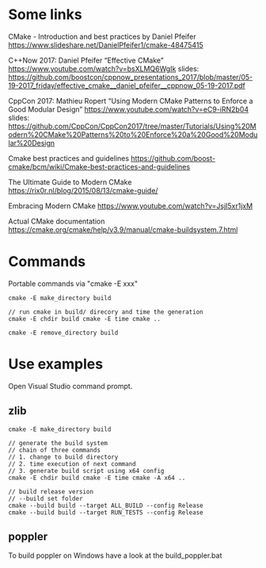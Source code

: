 # Some links

CMake - Introduction and best practices by Daniel Pfeifer
https://www.slideshare.net/DanielPfeifer1/cmake-48475415

C++Now 2017: Daniel Pfeifer “Effective CMake"
https://www.youtube.com/watch?v=bsXLMQ6WgIk
slides: https://github.com/boostcon/cppnow_presentations_2017/blob/master/05-19-2017_friday/effective_cmake__daniel_pfeifer__cppnow_05-19-2017.pdf

CppCon 2017: Mathieu Ropert “Using Modern CMake Patterns to Enforce a Good Modular Design”
https://www.youtube.com/watch?v=eC9-iRN2b04
slides: https://github.com/CppCon/CppCon2017/tree/master/Tutorials/Using%20Modern%20CMake%20Patterns%20to%20Enforce%20a%20Good%20Modular%20Design

Cmake best practices and guidelines
https://github.com/boost-cmake/bcm/wiki/Cmake-best-practices-and-guidelines

The Ultimate Guide to Modern CMake
https://rix0r.nl/blog/2015/08/13/cmake-guide/

Embracing Modern CMake
https://www.youtube.com/watch?v=JsjI5xr1jxM

Actual CMake documentation
https://cmake.org/cmake/help/v3.9/manual/cmake-buildsystem.7.html

# Commands

Portable commands via "cmake -E xxx"

```
cmake -E make_directory build

// run cmake in build/ direcory and time the generation
cmake -E chdir build cmake -E time cmake ..

cmake -E remove_directory build
```

# Use examples

Open Visual Studio command prompt.

## zlib

```
cmake -E make_directory build

// generate the build system
// chain of three commands
// 1. change to build directory
// 2. time execution of next command
// 3. generate build script using x64 config
cmake -E chdir build cmake -E time cmake -A x64 ..

// build release version
// --build set folder
cmake --build build --target ALL_BUILD --config Release
cmake --build build --target RUN_TESTS --config Release
```

## poppler

To build poppler on Windows have a look at the build_poppler.bat

